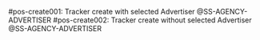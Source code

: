 #pos-create001: Tracker create with selected Advertiser @SS-AGENCY-ADVERTISER
#pos-create002: Tracker create without selected Advertiser @SS-AGENCY-ADVERTISER
